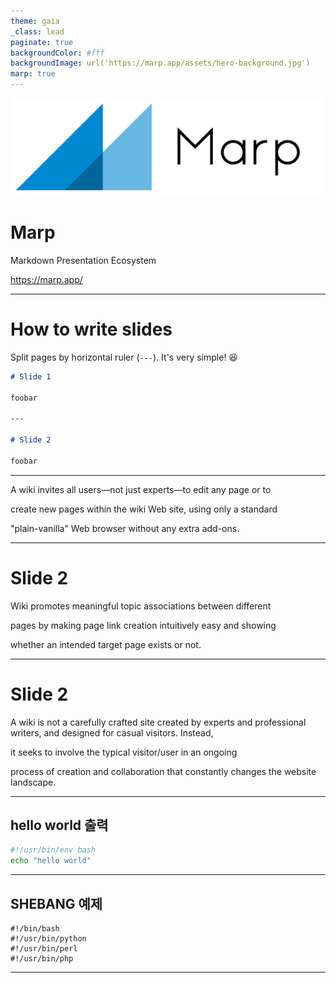 ```yaml
---
theme: gaia
_class: lead
paginate: true
backgroundColor: #fff
backgroundImage: url('https://marp.app/assets/hero-background.jpg')
marp: true
---
```


![bg left:40% 80%](https://raw.githubusercontent.com/marp-team/marp/master/marp.png)

# **Marp**

Markdown Presentation Ecosystem

https://marp.app/

---


# How to write slides

Split pages by horizontal ruler (`---`). It's very simple! :satisfied:

```markdown
# Slide 1

foobar

---

# Slide 2

foobar
```
---


A wiki invites all users—not just experts—to edit any page or to 

create new pages within the wiki Web site, using only a standard 

"plain-vanilla" Web browser without any extra add-ons.

---

# Slide 2

Wiki promotes meaningful topic associations between different 


pages by making page link creation intuitively easy and showing 


whether an intended target page exists or not.

---
# Slide 2

A wiki is not a carefully crafted site created by experts and professional writers, and designed for casual visitors. Instead,

 it seeks to involve the typical visitor/user in an ongoing 
 
 process of creation and collaboration that constantly changes the website landscape.


---

## hello world 출력
```sh
#!/usr/bin/env bash
echo "hello world"
```
---
## SHEBANG 예제
```
#!/bin/bash
#!/usr/bin/python
#!/usr/bin/perl
#!/usr/bin/php
```
---
